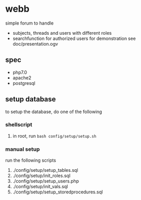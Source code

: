 # webb
simple forum to handle 
* subjects, threads and users with different roles
* searchfunction for authorized users
for demonstration see doc/presentation.ogv
## spec
- php7.0
- apache2
- postgresql

## setup database
to setup the database, do one of the following
### shellscript
1. in root, run ```bash config/setup/setup.sh```
### manual setup
run the following scripts
1. ./config/setup/setup_tables.sql
2. ./config/setup/init_roles.sql
3. ./config/setup/setup_users.php
4. ./config/setup/init_vals.sql
5. ./config/setup/setup_storedprocedures.sql

